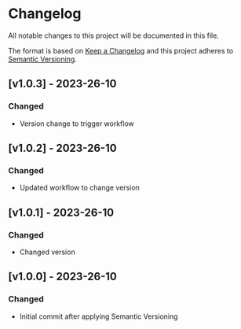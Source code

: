 # Changelog

All notable changes to this project will be documented in this file.

The format is based on [Keep a Changelog](https://keepachangelog.com/en/1.0.0/)
and this project adheres to [Semantic Versioning](https://semver.org/spec/v2.0.0.html).

## [v1.0.3] - 2023-26-10

### Changed
- Version change to trigger workflow 

## [v1.0.2] - 2023-26-10

### Changed
- Updated workflow to change version 

## [v1.0.1] - 2023-26-10

### Changed
- Changed version 

## [v1.0.0] - 2023-26-10

### Changed
- Initial commit after applying Semantic Versioning

